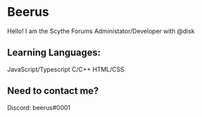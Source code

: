 # Beerus
Hello! I am the Scythe Forums Administator/Developer with @disk

Learning Languages:
--

JavaScript/Typescript
C/C++
HTML/CSS


Need to contact me?
--
Discord: beerus#0001



